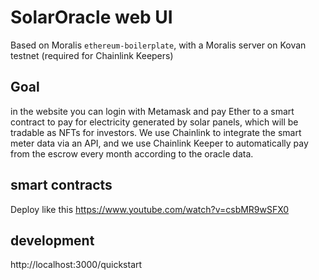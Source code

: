 # SolarOracle web UI
Based on Moralis `ethereum-boilerplate`, with a Moralis server on Kovan testnet (required for Chainlink Keepers)

## Goal
in the website you can login with Metamask and pay Ether to a smart contract to pay for electricity generated by solar panels, which will be tradable as NFTs for investors. We use Chainlink to integrate the smart meter data via an API, and we use Chainlink Keeper to automatically pay from the escrow every month according to the oracle data. 

## smart contracts
Deploy like this https://www.youtube.com/watch?v=csbMR9wSFX0 

## development
http://localhost:3000/quickstart